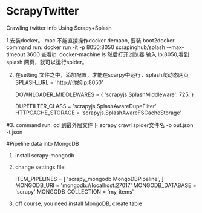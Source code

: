 # ScrapyTwitter
Crawling twitter info Using Scrapy+Splash

1.安装docker。
mac 不能直接操作docker demaon, 要装 boot2docker
command run: docker run -it -p 8050:8050 scrapinghub/splash --max-timeout 3600
查看ip: docker-machine ls
然后打开浏览器 输入 Ip:8050,看到splash 网页，就可以运行spider。

2. 在setting 文件之中，添加配置，才能在scarpy中运行，splash爬动态网页
SPLASH_URL = 'http://你的ip:8050'

      DOWNLOADER_MIDDLEWARES = {
         'scrapyjs.SplashMiddleware': 725,
       }
       
      DUPEFILTER_CLASS = 'scrapyjs.SplashAwareDupeFilter'
      HTTPCACHE_STORAGE = 'scrapyjs.SplashAwareFSCacheStorage'



#3. command run:
cd 到最外层文件下
scrapy   crawl spider文件名 -o out.json -t json



#Pipeline data into MongoDB
1. install scrapy-mongodb 
2. change settings file:

      ITEM_PIPELINES = [
      'scrapy_mongodb.MongoDBPipeline',
      ]
      MONGODB_URI = 'mongodb://localhost:27017'
      MONGODB_DATABASE = 'scrapy'
      MONGODB_COLLECTION = 'my_items'

3. off course, you need install MongoDB, create table
